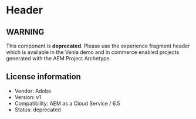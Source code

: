 # Header


## WARNING

This component is **deprecated**. Please use the experience fragment header which is available
in the Venia demo and in commerce enabled projects generated with the AEM Project Archetype. 

## License information

-   Vendor: Adobe
-   Version: v1
-   Compatibility: AEM as a Cloud Service / 6.5
-   Status: deprecated
